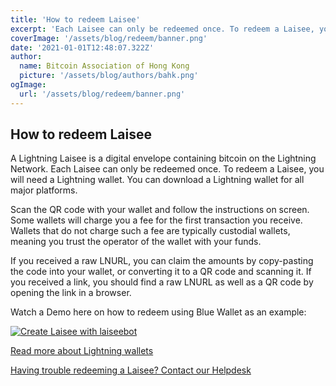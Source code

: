 ```yaml
---
title: 'How to redeem Laisee'
excerpt: 'Each Laisee can only be redeemed once. To redeem a Laisee, you will need a Lightning wallet. You can download a Lightning wallet for all major platforms.'
coverImage: '/assets/blog/redeem/banner.png'
date: '2021-01-01T12:48:07.322Z'
author:
  name: Bitcoin Association of Hong Kong
  picture: '/assets/blog/authors/bahk.png'
ogImage:
  url: '/assets/blog/redeem/banner.png'
---
```


## How to redeem Laisee

A Lightning Laisee is a digital envelope containing bitcoin on the Lightning Network. Each Laisee can only be redeemed once. To redeem a Laisee, you will need a Lightning wallet. You can download a Lightning wallet for all major platforms.

Scan the QR code with your wallet and follow the instructions on screen. Some wallets will charge you a fee for the first transaction you receive. Wallets that do not charge such a fee are typically custodial wallets, meaning you trust the operator of the wallet with your funds.

If you received a raw LNURL, you can claim the amounts by copy-pasting the code into your wallet, or converting it to a QR code and scanning it. If you received a link, you should find a raw LNURL as well as a QR code by opening the link in a browser.

Watch a Demo here on how to redeem using Blue Wallet as an example: 

[![Create Laisee with laiseebot](https://img.youtube.com/vi/OpiRyTdmFQk/maxresdefault.jpg)](https://www.youtube.com/watch?v=OpiRyTdmFQk )


[Read more about Lightning wallets](/posts/wallets)

[Having trouble redeeming a Laisee? Contact our Helpdesk](/posts/helpdesk)
